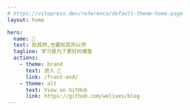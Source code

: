 ```yaml
---
# https://vitepress.dev/reference/default-theme-home-page
layout: home

hero:
  name: 🍳
  text: 知其然,也要知其所以然
  tagline: 学习是为了更好的摸鱼
  actions:
    - theme: brand
      text: 进入 🚀
      link: /front-end/
    - theme: alt
      text: View on GitHub
      link: https://github.com/welives/blog
---
```

